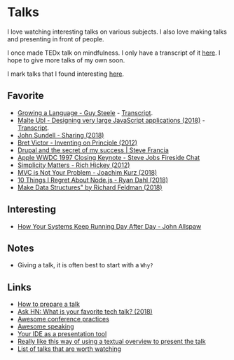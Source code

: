 # Talks

I love watching interesting talks on various subjects. I also love making talks and presenting in front of people.

I once made TEDx talk on mindfulness. I only have a transcript of it [here](http://telegra.ph/TED-Talk---Mindfulness-March-2016-03-28). I hope to give more talks of my own soon.

I mark talks that I found interesting [here](https://github.com/learn-anything/talks#readme).

## Favorite

- [Growing a Language - Guy Steele](https://www.youtube.com/watch?v=_ahvzDzKdB0) - [Transcript](http://www.cs.virginia.edu/%7Eevans/cs655/readings/steele.pdf).
- [Malte Ubl - Designing very large JavaScript applications (2018)](https://www.youtube.com/watch?v=ZZmUwXEiPm4) - [Transcript](https://medium.com/@cramforce/designing-very-large-javascript-applications-6e013a3291a3).
- [John Sundell - Sharing (2018)](https://www.youtube.com/watch?v=_mQNwL8HkS0)
- [Bret Victor - Inventing on Principle (2012)](https://vimeo.com/36579366)
- [Drupal and the secret of my success | Steve Francia](https://www.youtube.com/watch?v=EJo9tPXGPo8&feature=youtu.be&t=13m4s)
- [Apple WWDC 1997 Closing Keynote - Steve Jobs Fireside Chat](https://www.youtube.com/watch?v=KWJ6rGiopvo)
- [Simplicity Matters - Rich Hickey (2012)](https://www.youtube.com/watch?v=rI8tNMsozo0)
- [MVC is Not Your Problem - Joachim Kurz (2018)](https://www.youtube.com/watch?v=A1vzcxR-Ss0)
- [10 Things I Regret About Node.js - Ryan Dahl (2018)](https://www.youtube.com/watch?v=M3BM9TB-8yA)
- [Make Data Structures" by Richard Feldman (2018)](https://www.youtube.com/watch?v=x1FU3e0sT1I)

## Interesting

- [How Your Systems Keep Running Day After Day - John Allspaw](https://www.youtube.com/watch?v=xA5U85LSk0M)

## Notes

- Giving a talk, it is often best to start with a `Why?`

## Links

- [How to prepare a talk](https://www.deconstructconf.com/blog/how-to-prepare-a-talk)
- [Ask HN: What is your favorite tech talk? (2018)](https://news.ycombinator.com/item?id=16838460)
- [Awesome conference practices](https://github.com/kitze/awesome-conference-practices#readme)
- [Awesome speaking](https://github.com/matteofigus/awesome-speaking#readme)
- [Your IDE as a presentation tool](https://staltz.com/your-ide-as-a-presentation-tool.html)
- [Really like this way of using a textual overview to present the talk](https://www.youtube.com/watch?v=thpzXjmYyGk)
- [List of talks that are worth watching](https://github.com/PharkMillups/killer-talks#readme)